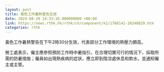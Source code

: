 ```yaml
---
layout: post
title: 黃色工作暑熱警告生效
date: 2024-08-29 14:33:26.000000000 +08:00
link: https://news.rthk.hk/rthk/ch/component/k2/1768142-20240829.htm
categories: rthk
---
```


黃色工作暑熱警告在下午2時30分生效，代表部分工作環境的熱壓力頗高。

勞工處表示，僱主應參照預防工作時中暑指引，在合理切實可行的情況下，採取所需的防暑措施；僱員如出現熱疾病的症狀，應立即到陰涼處休息和飲水，並通知僱主或主管。
